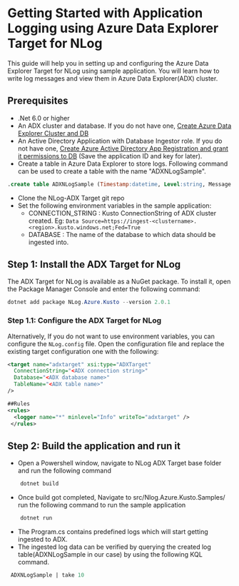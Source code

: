 ﻿# Getting Started with Application Logging using Azure Data Explorer Target for NLog

This guide will help you in setting up and configuring the Azure Data Explorer Target for NLog using sample application. You will learn how to write log messages and view them in Azure Data Explorer(ADX) cluster.

## Prerequisites
- .Net 6.0 or higher
- An ADX cluster and database. If you do not have one, [Create Azure Data Explorer Cluster and DB](https://docs.microsoft.com/en-us/azure/data-explorer/create-cluster-database-portal)
- An Active Directory Application with Database Ingestor role. If you do not have one, [Create Azure Active Directory App Registration and grant it permissions to DB](https://docs.microsoft.com/en-us/azure/kusto/management/access-control/how-to-provision-aad-app) (Save the application ID and key for later).
- Create a table in Azure Data Explorer to store logs. Following command can be used to create a table with the name "ADXNLogSample".

```sql
.create table ADXNLogSample (Timestamp:datetime, Level:string, Message:string, FormattedMessage:dynamic, Exception:string, Properties:dynamic)
```

- Clone the NLog-ADX Target git repo
- Set the following environment variables in the sample application:
  - CONNECTION_STRING : Kusto ConnectionString of ADX cluster created. Eg: `Data Source=https://ingest-<clustername>.<region>.kusto.windows.net;Fed=True`
  - DATABASE : The name of the database to which data should be ingested into.

## Step 1: Install the ADX Target for NLog

The ADX Target for NLog is available as a NuGet package. To install it, open the Package Manager Console and enter the following command:

```powershell
dotnet add package NLog.Azure.Kusto --version 2.0.1
```

### Step 1.1: Configure the ADX Target for NLog

Alternatively, If you do not want to use environment variables, you can configure the `NLog.config` file.
Open the configuration file and replace the existing target configuration one with the following:

```xml
<target name="adxtarget" xsi:type="ADXTarget"
  ConnectionString="<ADX connection string>"
  Database="<ADX database name>"
  TableName="<ADX table name>"
/>

##Rules
<rules>
  <logger name="*" minlevel="Info" writeTo="adxtarget" />
 </rules>

```

## Step 2: Build the application and run it

- Open a Powershell window, navigate to NLog ADX Target base folder and run the following command

```powershell
    dotnet build
```

- Once build got completed, Navigate to src/Nlog.Azure.Kusto.Samples/ run the following command to run the sample application

```powershell
    dotnet run
```

- The Program.cs contains predefined logs which will start getting ingested to ADX.
- The ingested log data can be verified by querying the created log table(ADXNLogSample in our case) by using the following KQL command.

```sql
 ADXNLogSample | take 10
```
